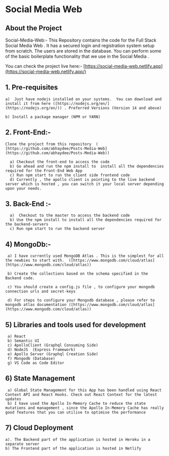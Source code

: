# Social Media Web

## About the Project

Social-Media-Web:- This Repository contains the code for the Full Stack Social Media Web . It has a secured login and registration system setup from scratch. The users are stored in the database. You can perform some of the basic boilerplate functionality that we use in the Social Media .

You can check the project live here:- [https://social-media-web.netlify.app](https://social-media-web.netlify.app/)

## 1. Pre-requisites

    a)  Just have nodejs installed on your systems.  You can download and install it from here ([https://nodejs.org/en/](https://nodejs.org/en/)) . Preferred Versions (Version 14 and above)

    b) Install a package manager (NPM or YARN)

## 2. Front-End:-

    Clone the project from this repository  ( [https://github.com/abhaydee/Posts-Media-Web](https://github.com/abhaydee/Posts-Media-Web))

      a) Checkout the front-end to access the code
      b) Go ahead and run the npm install to  install all the dependencies required for the Front-End Web App
      c) Run npm start to run the client side frontend code
      d) Currently , the apollo client is pointing to the live backend server which is hosted , you can switch it your local server depending upon your needs.

## 3. Back-End :-

      a)  Checkout to the master to access the backend code
      b) Use the npm install to install all the dependencies required for the backend-servers
      c) Run npm start to run the backend server

## 4) MongoDb:-

     a) I have currently used MongoDB Atlas . This is the simplest for all the newbies to start with.  ([https://www.mongodb.com/cloud/atlas](https://www.mongodb.com/cloud/atlas))

     b) Create the collections based on the schema specified in the Backend code.

     c) You should create a config.js file , to configure your mongodb connection urls and secret-keys

     d) For steps to configure your Mongodb database , please refer to mongodb atlas documentation ([https://www.mongodb.com/cloud/atlas](https://www.mongodb.com/cloud/atlas))

## 5) Libraries and tools used for development

     a) React
     b) Semantic UI
     c) ApolloClient (Graphql Consuming Side)
     d) NodeJS  (Express Framework)
     e) Apollo Server (Graphql Creation Side)
     f) Mongodb (Database)
     g) VS Code as Code Editor

## 6) State Management

     a) Global State Management for this App has been handled using React Context API and React Hooks. Check out React Context for the latest updates
     b) I have used the Apollo In-Memory Cache to reduce the state mutations and management , since the Apollo In-Memory Cache has really good features that you can utilise to optimise the performance

## 7) Cloud Deployment

    a). The Backend part of the application is hosted in Heroku in a separate server
    b) The Frontend part of the application is hosted in Netlify
